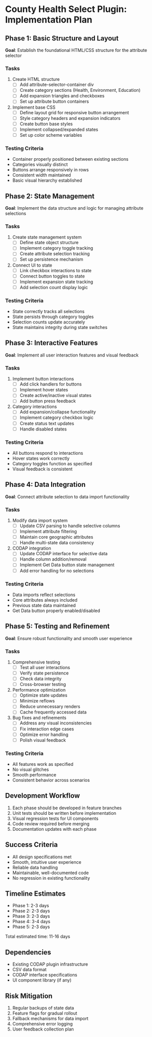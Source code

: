 # County Health Select Plugin: Implementation Plan

## Phase 1: Basic Structure and Layout
**Goal**: Establish the foundational HTML/CSS structure for the attribute selector

### Tasks
1. Create HTML structure
   - [ ] Add attribute-selector-container div
   - [ ] Create category sections (Health, Environment, Education)
   - [ ] Add expansion triangles and checkboxes
   - [ ] Set up attribute button containers

2. Implement base CSS
   - [ ] Define layout grid for responsive button arrangement
   - [ ] Style category headers and expansion indicators
   - [ ] Create button base styles
   - [ ] Implement collapsed/expanded states
   - [ ] Set up color scheme variables

### Testing Criteria
- Container properly positioned between existing sections
- Categories visually distinct
- Buttons arrange responsively in rows
- Consistent width maintained
- Basic visual hierarchy established

## Phase 2: State Management
**Goal**: Implement the data structure and logic for managing attribute selections

### Tasks
1. Create state management system
   - [ ] Define state object structure
   - [ ] Implement category toggle tracking
   - [ ] Create attribute selection tracking
   - [ ] Set up persistence mechanism

2. Connect UI to state
   - [ ] Link checkbox interactions to state
   - [ ] Connect button toggles to state
   - [ ] Implement expansion state tracking
   - [ ] Add selection count display logic

### Testing Criteria
- State correctly tracks all selections
- State persists through category toggles
- Selection counts update accurately
- State maintains integrity during state switches

## Phase 3: Interactive Features
**Goal**: Implement all user interaction features and visual feedback

### Tasks
1. Implement button interactions
   - [ ] Add click handlers for buttons
   - [ ] Implement hover states
   - [ ] Create active/inactive visual states
   - [ ] Add button press feedback

2. Category interactions
   - [ ] Add expansion/collapse functionality
   - [ ] Implement category checkbox logic
   - [ ] Create status text updates
   - [ ] Handle disabled states

### Testing Criteria
- All buttons respond to interactions
- Hover states work correctly
- Category toggles function as specified
- Visual feedback is consistent

## Phase 4: Data Integration
**Goal**: Connect attribute selection to data import functionality

### Tasks
1. Modify data import system
   - [ ] Update CSV parsing to handle selective columns
   - [ ] Implement attribute filtering
   - [ ] Maintain core geographic attributes
   - [ ] Handle multi-state data consistency

2. CODAP integration
   - [ ] Update CODAP interface for selective data
   - [ ] Handle column addition/removal
   - [ ] Implement Get Data button state management
   - [ ] Add error handling for no selections

### Testing Criteria
- Data imports reflect selections
- Core attributes always included
- Previous state data maintained
- Get Data button properly enabled/disabled

## Phase 5: Testing and Refinement
**Goal**: Ensure robust functionality and smooth user experience

### Tasks
1. Comprehensive testing
   - [ ] Test all user interactions
   - [ ] Verify state persistence
   - [ ] Check data integrity
   - [ ] Cross-browser testing

2. Performance optimization
   - [ ] Optimize state updates
   - [ ] Minimize reflows
   - [ ] Reduce unnecessary renders
   - [ ] Cache frequently accessed data

3. Bug fixes and refinements
   - [ ] Address any visual inconsistencies
   - [ ] Fix interaction edge cases
   - [ ] Optimize error handling
   - [ ] Polish visual feedback

### Testing Criteria
- All features work as specified
- No visual glitches
- Smooth performance
- Consistent behavior across scenarios

## Development Workflow
1. Each phase should be developed in feature branches
2. Unit tests should be written before implementation
3. Visual regression tests for UI components
4. Code review required before merging
5. Documentation updates with each phase

## Success Criteria
- All design specifications met
- Smooth, intuitive user experience
- Reliable data handling
- Maintainable, well-documented code
- No regression in existing functionality

## Timeline Estimates
- Phase 1: 2-3 days
- Phase 2: 2-3 days
- Phase 3: 2-3 days
- Phase 4: 3-4 days
- Phase 5: 2-3 days

Total estimated time: 11-16 days

## Dependencies
- Existing CODAP plugin infrastructure
- CSV data format
- CODAP interface specifications
- UI component library (if any)

## Risk Mitigation
1. Regular backups of state data
2. Feature flags for gradual rollout
3. Fallback mechanisms for data import
4. Comprehensive error logging
5. User feedback collection plan 